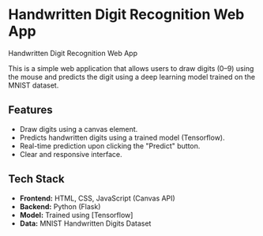 #  Handwritten Digit Recognition Web App
Handwritten Digit Recognition Web App

This is a simple web application that allows users to draw digits (0–9) using the mouse and predicts the digit using a deep learning model trained on the MNIST dataset.

##  Features

- Draw digits using a canvas element.
- Predicts handwritten digits using a trained model (Tensorflow).
- Real-time prediction upon clicking the "Predict" button.
- Clear and responsive interface.

##  Tech Stack

- **Frontend:** HTML, CSS, JavaScript (Canvas API)
- **Backend:** Python (Flask)
- **Model:** Trained using [Tensorflow]
- **Data:** MNIST Handwritten Digits Dataset



